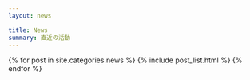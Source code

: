 ```yaml
---
layout: news

title: News
summary: 直近の活動
---
```


{% for post in site.categories.news %}
{% include post_list.html %}
{% endfor %}
